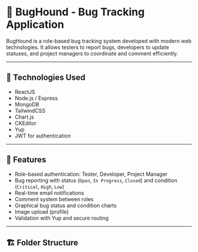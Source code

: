 # 🐞 BugHound - Bug Tracking Application

BugHound is a role-based bug tracking system developed with modern web technologies. It allows testers to report bugs, developers to update statuses, and project managers to coordinate and comment efficiently.

---

## 🚀 Technologies Used

- ReactJS
- Node.js / Express
- MongoDB
- TailwindCSS
- Chart.js
- CKEditor
- Yup
- JWT for authentication

---

## 🧩 Features

- Role-based authentication: Tester, Developer, Project Manager
- Bug reporting with status (`Open`, `In Progress`, `Closed`) and condition (`Critical`, `High`, `Low`)
- Real-time email notifications
- Comment system between roles
- Graphical bug status and condition charts
- Image upload (profile)
- Validation with Yup and secure routing

---

## 🏗 Folder Structure


